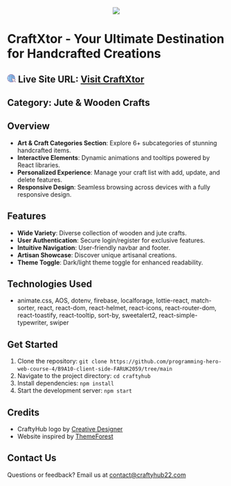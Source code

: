 <h3 align="center"><img align="center" src="https://bw-craftxtore.bzotech.com/demo4/wp-content/uploads/2023/10/logo-home4.png"></h3>

# CraftXtor - Your Ultimate Destination for Handcrafted Creations

## <img alt="coding" width="20" src="https://github.com/FARUK2059/Art-and-Craft-Client/blob/main/src/assets/icons8-internet.gif?raw=true"> Live Site URL: [Visit CraftXtor](https://art-and-craft-store-7c527.web.app/)

## Category: Jute & Wooden Crafts

## Overview
- **Art & Craft Categories Section**: Explore 6+ subcategories of stunning handcrafted items.
- **Interactive Elements**: Dynamic animations and tooltips powered by React libraries.
- **Personalized Experience**: Manage your craft list with add, update, and delete features.
- **Responsive Design**: Seamless browsing across devices with a fully responsive design.

## Features
- **Wide Variety**: Diverse collection of wooden and jute crafts.
- **User Authentication**: Secure login/register for exclusive features.
- **Intuitive Navigation**: User-friendly navbar and footer.
- **Artisan Showcase**: Discover unique artisanal creations.
- **Theme Toggle**: Dark/light theme toggle for enhanced readability.

## Technologies Used
- animate.css, AOS, dotenv, firebase, localforage, lottie-react, match-sorter, react, react-dom, react-helmet, react-icons, react-router-dom, react-toastify, react-tooltip, sort-by, sweetalert2, react-simple-typewriter, swiper

## Get Started
1. Clone the repository: `git clone https://github.com/programming-hero-web-course-4/B9A10-client-side-FARUK2059/tree/main`
2. Navigate to the project directory: `cd craftyhub`
3. Install dependencies: `npm install`
4. Start the development server: `npm start`

## Credits
- CraftyHub logo by [Creative Designer](https://developerFaruk.com)
- Website inspired by [ThemeForest](https://ProgrammingHero.com)

## Contact Us
Questions or feedback? Email us at contact@craftyhub22.com
